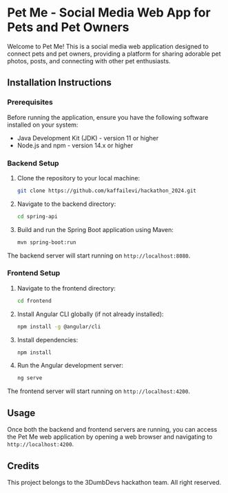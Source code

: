 # Pet Me - Social Media Web App for Pets and Pet Owners

Welcome to Pet Me! This is a social media web application designed to connect pets and pet owners, providing a platform for sharing adorable pet photos, posts, and connecting with other pet enthusiasts.

## Installation Instructions

### Prerequisites
Before running the application, ensure you have the following software installed on your system:

- Java Development Kit (JDK) - version 11 or higher
- Node.js and npm - version 14.x or higher

### Backend Setup
1. Clone the repository to your local machine:
   ```bash
   git clone https://github.com/kaffailevi/hackathon_2024.git
3. Navigate to the backend directory:
   ```bash
   cd spring-api 
5. Build and run the Spring Boot application using Maven:
   ```bash
   mvn spring-boot:run 

The backend server will start running on `http://localhost:8080`.

### Frontend Setup
1. Navigate to the frontend directory:
   ```bash
   cd frontend 
3. Install Angular CLI globally (if not already installed):
   ```bash
   npm install -g @angular/cli 
4. Install dependencies:
   ```bash
   npm install 
6. Run the Angular development server:
   ```bash
   ng serve 

The frontend server will start running on `http://localhost:4200`.

## Usage
Once both the backend and frontend servers are running, you can access the Pet Me web application by opening a web browser and navigating to `http://localhost:4200`.

## Credits
This project belongs to the 3DumbDevs hackathon team. All right reserved.












